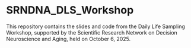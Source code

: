 # SRNDNA_DLS_Workshop
This repository contains the slides and code from the Daily Life Sampling Workshop, supported by the Scientific Research Network on Decision Neuroscience and Aging, held on October 6, 2025.
